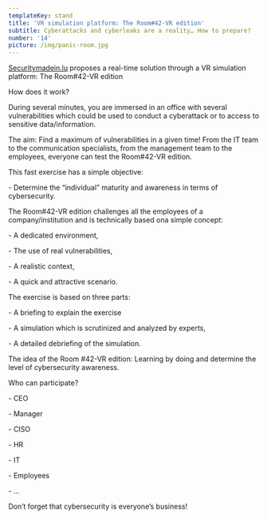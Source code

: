 ```yaml
---
templateKey: stand
title: 'VR simulation platform: The Room#42-VR edition'
subtitle: Cyberattacks and cyberleaks are a reality… How to prepare?
number: '14'
picture: /img/panic-room.jpg
---
```

[Securitymadein.lu](https://securitymadein.lu/) proposes a real-time solution through a VR simulation platform: The Room#42-VR edition

How does it work?

During several minutes, you are immersed in an office with several vulnerabilities which could be used to conduct a cyberattack or to access to sensitive data/information. 

The aim: Find a maximum of vulnerabilities in a given time! From the IT team to the communication specialists, from the management team to the employees, everyone can test the Room#42-VR edition.

This fast exercise has a simple objective:

\-           Determine the “individual” maturity and awareness in terms of cybersecurity.



The Room#42-VR edition challenges all the employees of a company/institution and is technically based ona simple concept:

\-           A dedicated environment,

\-           The use of real vulnerabilities,

\-           A realistic context,

\-           A quick and attractive scenario.

The exercise is based on three parts:

\-           A briefing to explain the exercise

\-           A simulation which is scrutinized and analyzed by experts,

\-           A detailed debriefing of the simulation.





The idea of the Room #42-VR edition: Learning by doing and determine the level of cybersecurity awareness.

Who can participate?

\-           CEO

\-           Manager

\-           CISO

\-           HR

\-           IT

\-           Employees

\-           …

Don’t forget that cybersecurity is everyone’s business!
